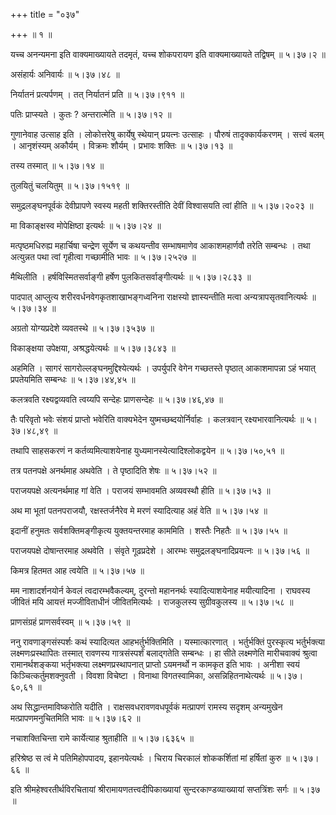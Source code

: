 +++
title = "०३७"

+++
 ॥  १  ॥   

  

यच्च अनन्यमना इति वाक्यमाख्यायते तदमृतं, यच्च शोकपरायण इति वाक्यमाख्यायते तद्विषम्  ॥  ५।३७।२  ॥   

  

असंहार्यः अनिवार्यः  ॥  ५।३७।४८  ॥   

  

निर्यातनं प्रत्यर्पणम् । तत् निर्यातनं प्रति  ॥  ५।३७।९११  ॥   

  

पतिः प्राप्स्यते । कुतः ? अन्तरात्मेति  ॥  ५।३७।१२  ॥   

  

गुणानेवाह उत्साह इति । लोकोत्तरेषु कार्येषु स्थेयान् प्रयत्नः उत्साहः । पौरुषं तादृक्कार्यकरणम् । सत्त्वं बलम् । आनृशंस्यम् अकौर्यम् । विक्रमः शौर्यम् । प्रभावः शक्तिः  ॥  ५।३७।१३  ॥   

  

तस्य तस्मात्  ॥  ५।३७।१४  ॥   

  

तुलयितुं चलयितुम्  ॥  ५।३७।१५१९  ॥   

  

समुद्रलङ्घनपूर्वकं देवीप्रापणे स्वस्य महती शक्तिरस्तीति देवीं विश्वासयति त्वां हीति  ॥  ५।३७।२०२३  ॥   

  

मा विकाङ्क्षस्व मोपेक्षिष्ठा इत्यर्थः  ॥  ५।३७।२४  ॥   

  

मत्पृष्ठमधिरुह्य महार्चिषा चन्द्रेण सूर्येण च कथयन्तीव सम्भाषमाणेव आकाशमहार्णवौ तरेति सम्बन्धः । तथा अत्युन्नत पथा त्वां गृहीत्वा गच्छामीति भावः  ॥  ५।३७।२५२७  ॥   

  

मैथिलीति । हर्षविस्मितसर्वाङ्गी हर्षेण पुलकितसर्वाङ्गीत्यर्थः  ॥  ५।३७।२८३३  ॥   

  

पादपात् आप्लुत्य शरीरवर्धनवेगकृतशाखाभङ्गध्वनिना राक्षस्यो ज्ञास्यन्तीति मत्वा अन्यत्रापसृतवानित्यर्थः  ॥  ५।३७।३४  ॥   

  

अग्रतो योग्यप्रदेशे व्यवतस्थे  ॥  ५।३७।३५३७  ॥   

  

विकाङ्क्षया उपेक्षया, अश्रद्धयेत्यर्थः  ॥  ५।३७।३८४३  ॥   

  

अहमिति । सागरं सागरोल्लङ्घनमुद्दिश्येत्यर्थः । उपर्युपरि वेगेन गच्छतस्ते पृष्ठात् आकाशमापन्ना ऽहं भयात् प्रपतेयमिति सम्बन्धः  ॥  ५।३७।४४,४५  ॥   

  

कलत्रवति रक्ष्यद्वव्यवति त्वय्यपि सन्देहः प्राणसन्देहः  ॥  ५।३७।४६,४७  ॥   

  

तैः परिवृतो भवेः संशयं प्राप्तो भवेरिति वाक्यभेदेन युष्मच्छब्दयोर्निर्वाहः । कलत्रवान् रक्ष्यभारवानित्यर्थः  ॥  ५।३७।४८,४९  ॥   

  

तथापि साहसकरणं न कर्तव्यमित्याशयेनाह युध्यमानस्येत्यादिश्लोकद्वयेन  ॥  ५।३७।५०,५१  ॥   

  

तत्र पतनपक्षे अनर्थमाह अथवेति । ते पृष्ठादिति शेषः  ॥  ५।३७।५२  ॥   

  

पराजयपक्षे अत्यनर्थमाह गां वेति । पराजयं सम्भावमति अव्यवस्थौ हीति  ॥  ५।३७।५३  ॥   

  

अथ मा भूतां पतनपराजयौ, रक्षस्तर्जनैरेव मे मरणं स्यादित्याह अहं वेति  ॥  ५।३७।५४  ॥   

  

इदानीं हनुमतः सर्वशक्तिमङ्गीकृत्य युक्तयन्तरमाह काममिति । शस्तैः निहतैः  ॥  ५।३७।५५  ॥   

  

पराजयपक्षे दोषान्तरमाह अथवेति । संवृते गूढप्रदेशे । आरम्भः समुद्रलङ्घनादिप्रयत्नः  ॥  ५।३७।५६  ॥   

  

किमत्र हितमत आह त्वयेति  ॥  ५।३७।५७  ॥   

  

मम नाशादर्शनयोर्न केवलं त्वदारम्भवैकल्यम्, दुरन्तो महाननर्थः स्यादित्याशयेनाह मयीत्यादिना । राघवस्य जीवितं मयि आयत्तं मज्जीविताधीनं जीवितमित्यर्थः । राजकुलस्य सुग्रीवकुलस्य  ॥  ५।३७।५८  ॥   

  

प्राणसंग्रहं प्राणसर्वस्वम्  ॥  ५।३७।५९  ॥   

  

ननु रावणाङ्गसंस्पर्शः कथं स्यादित्यत आहभर्तुर्भक्तिमिति । यस्मात्कारणात् । भर्तुर्भक्तिं पुरस्कृत्य भर्तुर्भक्त्या लक्ष्मणःप्रस्थापितः तस्मात् रावणस्य गात्रसंस्पर्शं बलाद्गतेति सम्बन्धः । हा सीते लक्ष्मणेति मारीचवाक्यं श्रुत्वा रामानर्थशङ्कया भर्तृभक्त्या लक्ष्मणप्रस्थापनात् प्राप्तो ऽयमनर्थो न कामकृत इति भावः । अनीशा स्वयं किञ्चित्कर्तुमशक्नुवती । विवशा विचेष्टा । विनाथा विगतस्वामिका, असन्निहितनाथेत्यर्थः  ॥  ५।३७।६०,६१  ॥   

  

अथ सिद्धान्तमाविष्करोति यदीति । राक्षसवधरावणवधपूर्वकं मत्प्रापणं रामस्य सदृशम् अन्यमुखेन मत्प्रापणमनुचितमिति भावः  ॥  ५।३७।६२  ॥   

  

नचाशक्तिचिन्ता रामे कार्येत्याह श्रुताहीति  ॥  ५।३७।६३६५  ॥   

  

हरिश्रेष्ठ स त्वं मे पतिमिहोपपादय, इहानयेत्यर्थः । चिराय चिरकालं शोककर्शितां मां हर्षितां कुरु  ॥  ५।३७।६६  ॥   

  

इति श्रीमहेश्वरतीर्थविरचितायां श्रीरामायणतत्त्वदीपिकाख्यायां सुन्दरकाण्डव्याख्यायां सप्तत्रिंशः सर्गः  ॥  ५।३७  ॥   

  

